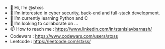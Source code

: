 - 👋 Hi, I’m @stxss
- 👀 I’m interested in cyber security, back-end and full-stack development.
- 🌱 I’m currently learning Python and C
- 💞️ I’m looking to collaborate on ...
- 📫 How to reach me : https://www.linkedin.com/in/stanislavbarnash/
- Codewars : https://www.codewars.com/users/stxss
- Leetcode : https://leetcode.com/stxss/

<!---
stxss/stxss is a ✨ special ✨ repository because its `README.md` (this file) appears on your GitHub profile.
You can click the Preview link to take a look at your changes.
--->
